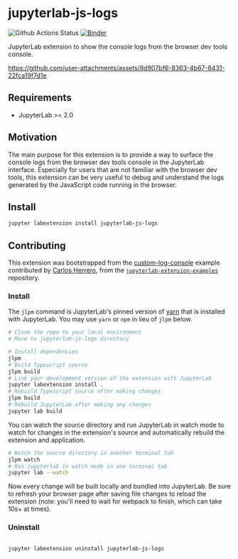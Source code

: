 # jupyterlab-js-logs

![Github Actions Status](https://github.com/QuantStack/jupyterlab-js-logs/workflows/Build/badge.svg)
[![Binder](https://mybinder.org/badge_logo.svg)](https://mybinder.org/v2/gh/QuantStack/jupyterlab-js-logs/main?urlpath=lab)

JupyterLab extension to show the console logs from the browser dev tools console.

https://github.com/user-attachments/assets/8d907bf6-8363-4b67-8431-22fca19f7d1e

## Requirements

- JupyterLab >= 2.0

## Motivation

The main purpose for this extension is to provide a way to surface the console logs from the browser dev tools console in the JupyterLab interface.
Especially for users that are not familiar with the browser dev tools, this extension can be very useful to debug and understand the logs generated by the JavaScript code running in the browser.

## Install

```bash
jupyter labextension install jupyterlab-js-logs
```

## Contributing

This extension was bootstrapped from the [custom-log-console](https://github.com/jupyterlab/extension-examples/tree/master/custom-log-console) example contributed by [Carlos Herrero](https://github.com/hbcarlos), from the [`jupyterlab-extension-examples`](https://github.com/jupyterlab/extension-examples) repository.

### Install

The `jlpm` command is JupyterLab's pinned version of
[yarn](https://yarnpkg.com/) that is installed with JupyterLab. You may use
`yarn` or `npm` in lieu of `jlpm` below.

```bash
# Clone the repo to your local environment
# Move to jupyterlab-js-logs directory

# Install dependencies
jlpm
# Build Typescript source
jlpm build
# Link your development version of the extension with JupyterLab
jupyter labextension install .
# Rebuild Typescript source after making changes
jlpm build
# Rebuild JupyterLab after making any changes
jupyter lab build
```

You can watch the source directory and run JupyterLab in watch mode to watch for changes in the extension's source and automatically rebuild the extension and application.

```bash
# Watch the source directory in another terminal tab
jlpm watch
# Run jupyterlab in watch mode in one terminal tab
jupyter lab --watch
```

Now every change will be built locally and bundled into JupyterLab. Be sure to refresh your browser page after saving file changes to reload the extension (note: you'll need to wait for webpack to finish, which can take 10s+ at times).

### Uninstall

```bash

jupyter labextension uninstall jupyterlab-js-logs
```
